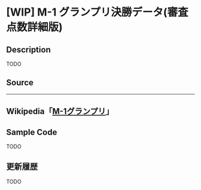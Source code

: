 # [WIP] M-1 グランプリ決勝データ(審査点数詳細版)

## Description
TODO

## Source

---
Wikipedia「[M-1グランプリ](https://ja.wikipedia.org/wiki/M-1%E3%82%B0%E3%83%A9%E3%83%B3%E3%83%97%E3%83%AA)」
---

## Sample Code

TODO

## 更新履歴

TODO
